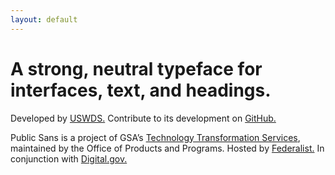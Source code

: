 ```yaml
---
layout: default
---
```


<div class="grid-container padding-y-2 margin-top-2 tablet:margin-top-5">
  <h1 class="font-sans-14 tablet:font-sans-17 line-height-tight text-bold text-ls-neg-2">A strong, neutral typeface for interfaces, text, and headings.</h1>
  <p class="line-height-sans-4 margin-top-5 tablet:margin-top-7">Developed by <a class="link-heavy" href="http://v2.designsystem.digital.gov">USWDS.</a> Contribute to its development on <a class="link-heavy" href="https://github.com/uswds/public-sans">GitHub.</a></p>
  <p class="margin-top-4 tablet:margin-top-2 font-sans-2 line-height-sans-4">Public Sans is a project of GSA’s <a class="link-heavy" href="https://www.gsa.gov/about-us/organization/federal-acquisition-service/technology-transformation-services">Technology Transformation Services</a>, maintained by the Office of Products and Programs. Hosted by <a class="link-light" href="http://federalist.18f.gov">Federalist.</a> In conjunction with <a class="link-light" href="https://digital.gov">Digital.gov.</a></p>
</div>
